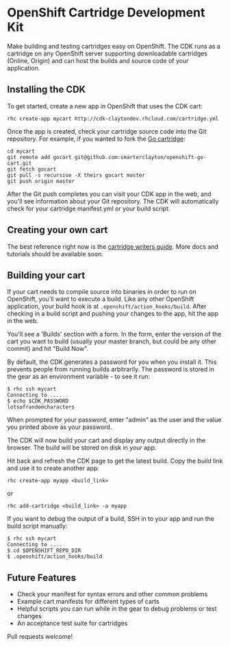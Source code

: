 # OpenShift Cartridge Development Kit

Make building and testing cartridges easy on OpenShift.  The CDK runs as a cartridge on any OpenShift server supporting downloadable cartridges (Online, Origin) and can host the builds and source code of your application.

## Installing the CDK

To get started, create a new app in OpenShift that uses the CDK cart:

    rhc create-app mycart http://cdk-claytondev.rhcloud.com/cartridge.yml
    
Once the app is created, check your cartridge source code into the Git repository.  For example, if you wanted to fork the [Go cartridge](https://github.com/smarterclayton/openshift-go-cart):

    cd mycart
    git remote add gocart git@github.com:smarterclayton/openshift-go-cart.git
    git fetch gocart
    git pull -s recursive -X theirs gocart master
    git push origin master
    
After the Git push completes you can visit your CDK app in the web, and you'll see information about your Git repository.  The CDK will automatically check for your cartridge manifest.yml or your build script.

## Creating your own cart

The best reference right now is the [cartridge writers guide](https://github.com/openshift/origin-server/blob/master/node/README.writing_cartridges.md).  More docs and tutorials should be available soon.

## Building your cart

If your cart needs to compile source into binaries in order to run on OpenShift, you'll want to execute a build. Like any other OpenShift application, your build hook is at <code>.openshift/action_hooks/build</code>. After checking in a build script and pushing your changes to the app, hit the app in the web. 

You'll see a 'Builds' section with a form.  In the form, enter the version of the cart you want to build (usually your master branch, but could be any other commit) and hit "Build Now".  

By default, the CDK generates a password for you when you install it.  This prevents people from running builds arbitrarily.  The password is stored in the gear as an environment variable - to see it run:

    $ rhc ssh mycart
    Connecting to ....
    $ echo $CDK_PASSWORD
    lotsofrandomcharacters

When prompted for your password, enter "admin" as the user and the value you printed above as your password.

The CDK will now build your cart and display any output directly in the browser.  The build will be stored on disk in your app. 

Hit back and refresh the CDK page to get the latest build. Copy the build link and use it to create another app:

    rhc create-app myapp <build_link>
   
or

    rhc add-cartridge <build_link> -a myapp

If you want to debug the output of a build, SSH in to your app and run the build script manually:

    $ rhc ssh mycart
    Connecting to ....
    $ cd $OPENSHIFT_REPO_DIR
    $ .openshift/action_hooks/build

## Future Features

* Check your manifest for syntax errors and other common problems
* Example cart manifests for different types of carts
* Helpful scripts you can run while in the gear to debug problems or test changes
* An acceptance test suite for cartridges

Pull requests welcome!
